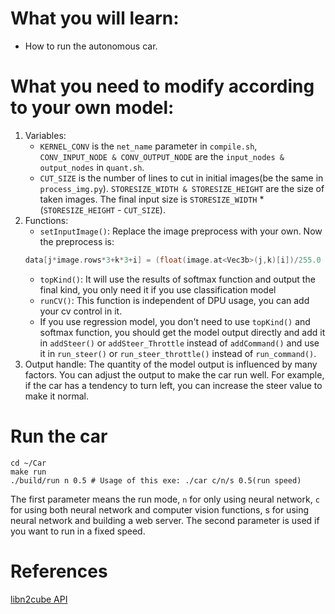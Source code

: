 <!--
 * @Author: Sauron Wu
 * @GitHub: wutianze
 * @Email: 1369130123qq@gmail.com
 * @Date: 2019-10-15 09:17:19
 * @LastEditors  : Sauron Wu
 * @LastEditTime : 2019-12-24 11:43:44
 * @Description: 
 -->
# What you will learn:
- How to run the autonomous car.

# What you need to modify according to your own model:
1. Variables:
   - `KERNEL_CONV` is the `net_name` parameter in `compile.sh`, `CONV_INPUT_NODE & CONV_OUTPUT_NODE` are the `input_nodes & output_nodes` in `quant.sh`.
   - `CUT_SIZE` is the number of lines to cut in initial images(be the same in `process_img.py`). `STORESIZE_WIDTH & STORESIZE_HEIGHT` are the size of taken images. The final input size is `STORESIZE_WIDTH` \* (`STORESIZE_HEIGHT` - `CUT_SIZE`).
2. Functions:
   - `setInputImage()`: Replace the image preprocess with your own. Now the preprocess is:
   ```c++
   data[j*image.rows*3+k*3+i] = (float(image.at<Vec3b>(j,k)[i])/255.0 - 0.5)*scale;
   ```
   - `topKind()`: It will use the results of softmax function and output the final kind, you only need it if you use classification model
   - `runCV()`: This function is independent of DPU usage, you can add your cv control in it.
   - If you use regression model, you don't need to use `topKind()` and softmax function, you should get the model output directly and add it in `addSteer()` or `addSteer_Throttle` instead of `addCommand()` and use it in `run_steer()` or `run_steer_throttle()` instead of `run_command()`.
3. Output handle:
   The quantity of the model output is influenced by many factors. You can adjust the output to make the car run well. For example, if the car has a tendency to turn left, you can increase the steer value to make it normal.

# Run the car
```shell
cd ~/Car
make run
./build/run n 0.5 # Usage of this exe: ./car c/n/s 0.5(run speed)
```
The first parameter means the run mode, `n` for only using neural network, `c` for using both neural network and computer vision functions, s for using neural network and building a web server. The second parameter is used if you want to run in a fixed speed.

# References
[libn2cube API](https://www.xilinx.com/support/documentation/sw_manuals/ai_inference/v1_5/ug1327-dnndk-user-guide.pdf)
